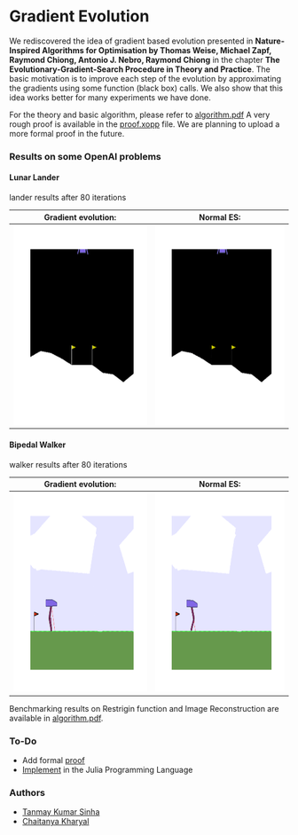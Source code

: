 # Gradient Evolution

We rediscovered the idea of gradient based evolution presented in **Nature-Inspired Algorithms for Optimisation by Thomas Weise, Michael Zapf, Raymond Chiong, Antonio J. Nebro, Raymond Chiong** in the chapter **The Evolutionary-Gradient-Search Procedure in Theory and Practice**. The basic motivation is to improve each step of the evolution by approximating the gradients using some function (black box) calls. We also show that this idea works better for many experiments we have done.

For the theory and basic algorithm, please refer to [algorithm.pdf](algorithm.pdf)
A very rough proof is available in the [proof.xopp](proof.xopp) file. We are planning to upload a more formal proof in the future.

### Results on some OpenAI problems

#### Lunar Lander

lander results after 80 iterations

| Gradient evolution: | Normal ES: |
| :---: | :---: |
| <img src="gifs/lander_ours.gif" width="360" height="360" /> | <img src="gifs/lander_random.gif" width="360" height="360" /> |


#### Bipedal Walker

walker results after 80 iterations

| Gradient evolution: | Normal ES: |
| :---: | :---: |
| <img src="gifs/walker_ours.gif" width="360" height="360" /> | <img src="gifs/walker_random.gif" width="360" height="360" /> |
                                                 

Benchmarking results on Restrigin function and Image Reconstruction are available in [algorithm.pdf](algorithm.pdf).

### To-Do
- Add formal [proof](proof.xopp)
- [Implement](julia/image_reconstruction.jl) in the Julia Programming Language

### Authors
- [Tanmay Kumar Sinha](https://github.com/Tanmay-Kumar-Sinha)
- [Chaitanya Kharyal](https://github.com/Kharyal)
